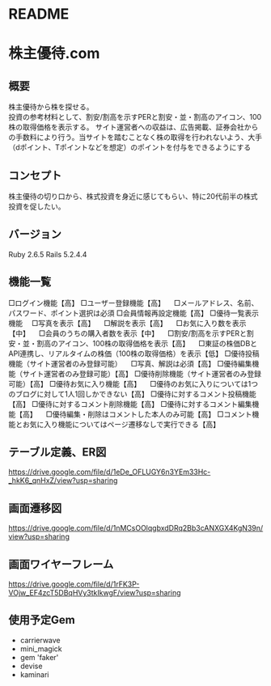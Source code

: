 # README

# 株主優待.com

## 概要
株主優待から株を探せる。<br>
投資の参考材料として、割安/割高を示すPERと割安・並・割高のアイコン、100株の取得価格を表示する。
サイト運営者への収益は、広告掲載、証券会社からの手数料により行う。当サイトを踏むことなく株の取得を行われないよう、大手（dポイント、Tポイントなどを想定）のポイントを付与をできるようにする

## コンセプト
株主優待の切り口から、株式投資を身近に感じてもらい、特に20代前半の株式投資を促したい。

## バージョン
Ruby 2.6.5
Rails 5.2.4.4

## 機能一覧
□ログイン機能【高】
□ユーザー登録機能【高】
　□メールアドレス、名前、パスワード、ポイント選択は必須
□会員情報再設定機能【高】
□優待一覧表示機能
　□写真を表示【高】
　□解説を表示【高】
　□お気に入り数を表示【中】
　□会員のうちの購入者数を表示【中】
　□割安/割高を示すPERと割安・並・割高のアイコン、100株の取得価格を表示【高】
　□東証の株価DBとAPI連携し、リアルタイムの株価（100株の取得価格）を表示【低】
□優待投稿機能（サイト運営者のみ登録可能）
　□写真、解説は必須【高】
□優待編集機能（サイト運営者のみ登録可能）【高】
□優待削除機能（サイト運営者のみ登録可能）【高】
□優待お気に入り機能【高】
　□優待のお気に入りについては1つのブログに対して1人1回しかできない【高】
□優待に対するコメント投稿機能【高】
□優待に対するコメント削除機能【高】
□優待に対するコメント編集機能【高】
　□優待編集・削除はコメントした本人のみ可能【高】
□コメント機能とお気に入り機能についてはページ遷移なしで実行できる【高】

## テーブル定義、ER図
https://drive.google.com/file/d/1eDe_OFLUGY6n3YEm33Hc-_hkK6_qnHxZ/view?usp=sharing

## 画面遷移図
https://drive.google.com/file/d/1nMCsOOlqgbxdDRq2Bb3cANXGX4KgN39n/view?usp=sharing

## 画面ワイヤーフレーム
https://drive.google.com/file/d/1rFK3P-VOjw_EF4zcT5DBqHVy3tkIkwgF/view?usp=sharing

## 使用予定Gem
* carrierwave
* mini_magick
* gem 'faker'
* devise
* kaminari
